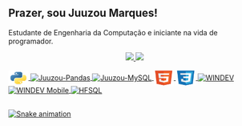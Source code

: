 ## Prazer, sou Juuzou Marques!
Estudante de Engenharia da Computação e iniciante na vida de programador.
<div align="center">
  <a href="https://github.com/JuuzouMarques">
  <img height="160em" src="https://github-readme-stats.vercel.app/api?username=JuuzouMarques&show_icons=true&theme=dracula&include_all_commits=true&count_private=true"/>
  <img height="160em" src="https://github-readme-stats.vercel.app/api/top-langs/?username=JuuzouMarques&layout=default&langs_count=7&theme=dracula"/>
</div>
<div style="display: inline_block"><br>
  <img align="center" alt="Juuzou-Python" height="30" width="40" src="https://raw.githubusercontent.com/devicons/devicon/master/icons/python/python-original.svg">
  <img align="center" alt="Juuzou-Pandas" height="30" width="40" src="https://cdn.jsdelivr.net/gh/devicons/devicon/icons/pandas/pandas-original-wordmark.svg">
  <img align="center" alt="Juuzou-MySQL" height="30" width="40" src="https://cdn.jsdelivr.net/gh/devicons/devicon/icons/mysql/mysql-original-wordmark.svg">
  <img align="center" alt="Juuzou-HTML" height="30" width="40" src="https://raw.githubusercontent.com/devicons/devicon/master/icons/html5/html5-original.svg">
  <img align="center" alt="Juuzou-CSS" height="30" width="40" src="https://raw.githubusercontent.com/devicons/devicon/master/icons/css3/css3-original.svg">
  <img align="center" alt="WINDEV" height="30" width="40" src="https://windev.com/storage/en_US/img/visual/26/logo-windev.png">
  <img align="center" alt="WINDEV Mobile" height="30" width="40" src="https://windev.com/storage/en_US/img/visual/26/logo-windev-mobile.png">
  <img align="center" alt="HFSQL" height="10" width="40" src="https://windev.com/storage/en_US/img/visual/25/hfsql.png"> 
</div>
  
  ##
 
<div> 
 
  ![Snake animation](https://github.com/JuuzouMarques/JuuzouMarques/blob/output/github-contribution-grid-snake.svg)
 
</div>

  


